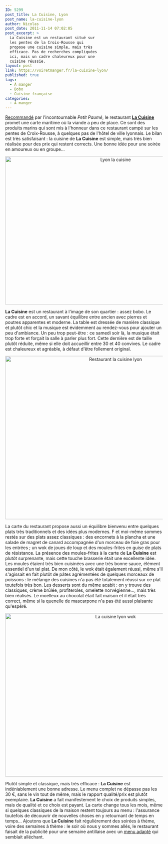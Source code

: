 ```yaml
---
ID: 5299
post_title: La Cuisine, Lyon
post_name: la-cuisine-lyon
author: Nicolas
post_date: 2011-11-14 07:02:05
post_excerpt: >
  La Cuisine est un restaurant situé sur
  les pentes de la Croix-Rousse qui
  propose une cuisine simple, mais très
  efficace. Pas de recherches compliquées
  ici, mais un cadre chaleureux pour une
  cuisine réussie.
layout: post
link: https://voiretmanger.fr/la-cuisine-lyon/
published: true
tags:
  - À manger
  - Bobo
  - Cuisine française
categories:
  - À manger
---
```

<p><a href="http://www.petitpaume.com/etablissement/la-cuisine-poissons.htm">Recommandé</a> par l'incontournable <em>Petit Paumé</em>, le restaurant <strong><a href="http://www.restaurant-lacuisine.fr/index.php">La Cuisine</a></strong> promet une carte maritime où la viande a peu de place. Ce sont des produits marins qui sont mis à l'honneur dans ce restaurant campé sur les pentes de Croix-Rousse, à quelques pas de l'hôtel de ville lyonnais. Le bilan est très satisfaisant : la cuisine de <strong>La Cuisine</strong> est simple, mais très bien réalisée pour des prix qui restent corrects. Une bonne idée pour une soirée en amoureux ou en groupe…</p>

<div style="text-align: center;"><img class="aligncenter" style="border-style: initial; border-color: initial; border-width: 0px;" src="https://voiretmanger.fr/wp-content/uploads/2011/11/lyon-la-cuisine.jpg" alt="Lyon la cuisine" width="690" height="473" border="0" /></div>
<p><strong>La Cuisine</strong> est un restaurant à l'image de son quartier : assez bobo. Le cadre est en accord, un savant équilibre entre ancien avec pierres et poutres apparentes et moderne. La table est dressée de manière classique et plutôt chic et la musique est évidemment au rendez-vous pour ajouter un peu d'ambiance. Un peu trop peut-être : ce samedi soir là, la musique était trop forte et forçait la salle à parler plus fort. Cette dernière est de taille plutôt réduite, même si elle doit accueillir entre 30 et 40 convives. Le cadre est chaleureux et agréable, à défaut d'être follement original.</p>

<div style="text-align: center;"><img class="aligncenter" style="border-style: initial; border-color: initial; border-width: 0px;" src="https://voiretmanger.fr/wp-content/uploads/2011/11/restaurant-la-cuisine-lyon.jpg" alt="Restaurant la cuisine lyon" width="690" height="521" border="0" /></div>
<p>La carte du restaurant propose aussi un équilibre bienvenu entre quelques plats très traditionnels et des idées plus modernes. F et moi-même sommes restés sur des plats assez classiques : des encornets à la plancha et une salade de magret de canard accompagnée d'un morceau de foie gras pour les entrées ; un wok de joues de loup et des moules-frites en guise de plats de résistance. La présence des moules-frites à la carte de <strong>La Cuisine</strong> est plutôt surprenante, mais cette touche brasserie était une excellente idée. Les moules étaient très bien cuisinées avec une très bonne sauce, élément essentiel d'un tel plat. De mon côté, le wok était également réussi, même s'il s'agissait en fait plutôt de pâtes agrémentées de quelques morceaux de poissons : le mélange des cuisines n'a pas été totalement réussi sur ce plat toutefois très bon. Les desserts sont du même acabit : on y trouve des classiques, crème brûlée, profiteroles, omelette norvégienne…, mais très bien réalisés. Le moelleux au chocolat était fait maison et il était très correct, même si la quenelle de mascarpone n'a pas été aussi plaisante qu'espéré.</p>

<div style="text-align: center;"><img class="aligncenter" style="border-style: initial; border-color: initial; border-width: 0px;" src="https://voiretmanger.fr/wp-content/uploads/2011/11/la-cuisine-lyon-wok.jpg" alt="La cuisine lyon wok" width="690" height="521" border="0" /></div>
<p>Plutôt simple et classique, mais très efficace : <strong>La Cuisine</strong> est indéniablement une bonne adresse. Le menu complet ne dépasse pas les 30 €, sans le vin tout de même, mais le rapport qualité/prix est plutôt exemplaire. <strong>La Cuisine</strong> a fait manifestement le choix de produits simples, mais de qualité et ce choix est payant. La carte change tous les mois, même si quelques classiques de la maison restent toujours au menu : l'assurance toutefois de découvrir de nouvelles choses en y retournant de temps en temps… Ajoutons que <strong>La Cuisine</strong> fait régulièrement des soirées à thème, voire des semaines à thème : le soir où nous y sommes allés, le restaurant faisait de la publicité pour une semaine antillaise avec un <a href="http://www.facebook.com/photo.php?fbid=10150355374176775&amp;set=a.439934526774.229350.141856716774&amp;type=1&amp;theater">menu adapté</a> qui semblait alléchant.</p>